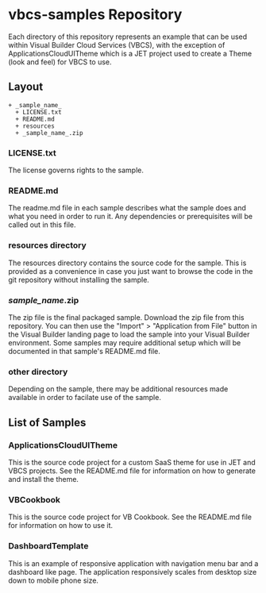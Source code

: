 # vbcs-samples Repository

Each directory of this repository represents an example that can be used within Visual Builder Cloud Services (VBCS), with the exception of ApplicationsCloudUITheme which is a JET project used to create a Theme (look and feel) for VBCS to use.

## Layout

```
+ _sample_name_
  + LICENSE.txt
  + README.md
  + resources
  + _sample_name_.zip
```

### LICENSE.txt

The license governs rights to the sample.

### README.md

The readme.md file in each sample describes what the sample does and what you need in order to run it. Any dependencies or prerequisites will be called out in this file. 

### resources directory

The resources directory contains the source code for the sample. This is provided as a convenience in case you just want to browse the code in the git repository without installing the sample.

### _sample_name_.zip

The zip file is the final packaged sample. Download the zip file from this repository. You can then use the "Import" > "Application from File" button in the Visual Builder landing page to load the sample into your Visual Builder environment. Some samples may require additional setup which will be documented in that sample's README.md file.

### other directory

Depending on the sample, there may be additional resources made available in order to facilate use of the sample.

## List of Samples

### ApplicationsCloudUITheme

This is the source code project for a custom SaaS theme for use in JET and VBCS projects. See the README.md file for information on how to generate and install the theme.

### VBCookbook

This is the source code project for VB Cookbook. See the README.md file for information on how to use it.

### DashboardTemplate

This is an example of responsive application with navigation menu bar and a dashboard like page. The application responsively scales from desktop size down to mobile phone size.